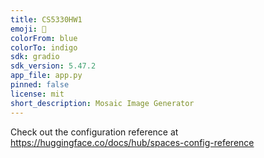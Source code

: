 ```yaml
---
title: CS5330HW1
emoji: 🐢
colorFrom: blue
colorTo: indigo
sdk: gradio
sdk_version: 5.47.2
app_file: app.py
pinned: false
license: mit
short_description: Mosaic Image Generator
---
```


Check out the configuration reference at https://huggingface.co/docs/hub/spaces-config-reference

